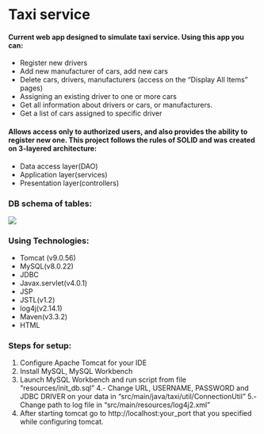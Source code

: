 # Taxi service
#### Current web app designed to simulate taxi service. Using this app you can:
-	Register new drivers
-	Add new manufacturer of cars, add new cars
-	Delete cars, drivers, manufacturers (access on the “Display All Items” pages)
-	Assigning an existing driver to one or more cars
-	Get all information about drivers or cars, or manufacturers.
-	Get a list of cars assigned to specific driver
#### Allows access only to authorized users, and also provides the ability to register new one. This project follows the rules of SOLID and was created on 3-layered architecture:
-	Data access layer(DAO)
-	Application layer(services)
-	Presentation layer(controllers)
### DB schema of tables:
<img src="http://joxi.ru/ZrJ3VRdhbGbBpm.jpg">

### Using Technologies:
-	Tomcat (v9.0.56)
-	MySQL(v8.0.22)
-	JDBC
-	Javax.servlet(v4.0.1)
-	JSP
-	JSTL(v1.2)
-	log4j(v2.14.1)
-	Maven(v3.3.2)
-	HTML
### Steps for setup:
1. Configure Apache Tomcat for your IDE
2. Install MySQL, MySQL Workbench
3. Launch MySQL Workbench and run script from file “resources/init_db.sql”
4.- Change URL, USERNAME, PASSWORD and JDBC DRIVER on your data in “src/main/java/taxi/util/ConnectionUtil”
5.- Change path to log file <File name="LogToFile" fileName="_______"> in “src/main/resources/log4j2.xml”
6. After starting tomcat go to http://localhost:your_port that you specified while configuring tomcat. 
